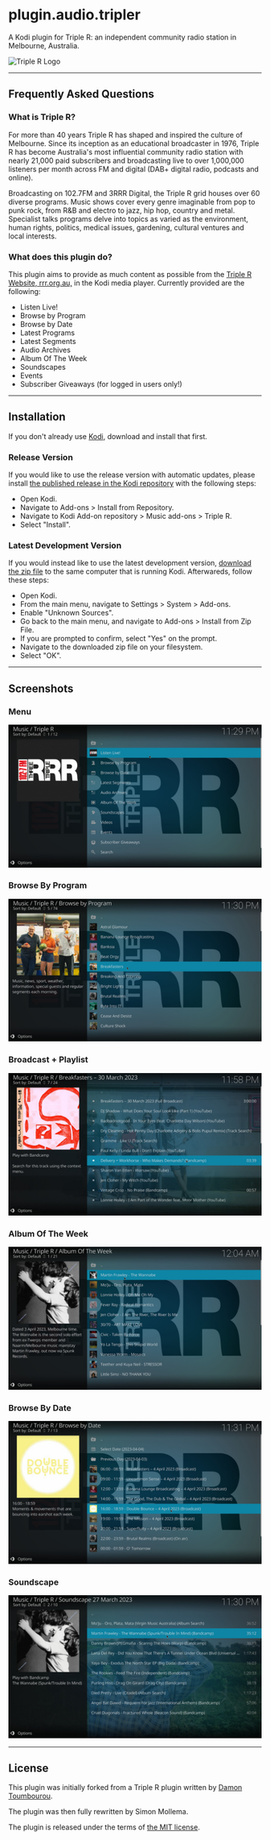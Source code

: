 # plugin.audio.tripler

A Kodi plugin for Triple R: an independent community radio station in Melbourne, Australia.

![Triple R Logo](resources/icon.png)

-----

## Frequently Asked Questions

### What is Triple R?

For more than 40 years Triple R has shaped and inspired the culture of Melbourne. Since its inception as an educational broadcaster in 1976, Triple R has become Australia's most influential community radio station with nearly 21,000 paid subscribers and broadcasting live to over 1,000,000 listeners per month across FM and digital (DAB+ digital radio, podcasts and online).

Broadcasting on 102.7FM and 3RRR Digital, the Triple R grid houses over 60 diverse programs. Music shows cover every genre imaginable from pop to punk rock, from R&B and electro to jazz, hip hop, country and metal. Specialist talks programs delve into topics as varied as the environment, human rights, politics, medical issues, gardening, cultural ventures and local interests.

### What does this plugin do?

This plugin aims to provide as much content as possible from the [Triple R Website, rrr.org.au,](https://www.rrr.org.au) in the Kodi media player. Currently provided are the following:

- Listen Live!
- Browse by Program
- Browse by Date
- Latest Programs
- Latest Segments
- Audio Archives
- Album Of The Week
- Soundscapes
- Events
- Subscriber Giveaways (for logged in users only!)

-----

## Installation

If you don't already use [Kodi](https://kodi.tv/), download and install that first.

### Release Version

If you would like to use the release version with automatic updates, please install [the published release in the Kodi repository](https://kodi.tv/addons/matrix/plugin.audio.tripler/) with the following steps:

- Open Kodi.
- Navigate to Add-ons > Install from Repository.
- Navigate to Kodi Add-on repository > Music add-ons > Triple R.
- Select "Install".

### Latest Development Version

If you would instead like to use the latest development version, [download the zip file](https://github.com/molzy/plugin.audio.tripler.scraper/archive/refs/heads/scraper.zip) to the same computer that is running Kodi. Afterwareds, follow these steps:

- Open Kodi.
- From the main menu, navigate to Settings > System > Add-ons.
- Enable "Unknown Sources".
- Go back to the main menu, and navigate to Add-ons > Install from Zip File.
- If you are prompted to confirm, select "Yes" on the prompt.
- Navigate to the downloaded zip file on your filesystem.
- Select "OK".

-----

## Screenshots

### Menu
![Plugin Menu](resources/screenshots/menu.jpg)

### Browse By Program
![Browse By Program](resources/screenshots/browse-by-program.jpg)

### Broadcast + Playlist
![Broadcast + Playlist](resources/screenshots/broadcast-playlist.jpg)

### Album Of The Week
![Album Of The Week](resources/screenshots/album-of-the-week.jpg)

### Browse By Date
![Browse By Date](resources/screenshots/browse-by-date.jpg)

### Soundscape
![Soundscape](resources/screenshots/soundscape.jpg)

-----

## License

This plugin was initially forked from a Triple R plugin written by [Damon Toumbourou](https://github.com/DamonToumbourou/plugin.audio.tripler). 

The plugin was then fully rewritten by Simon Mollema.

The plugin is released under the terms of [the MIT license](LICENSE.txt).
